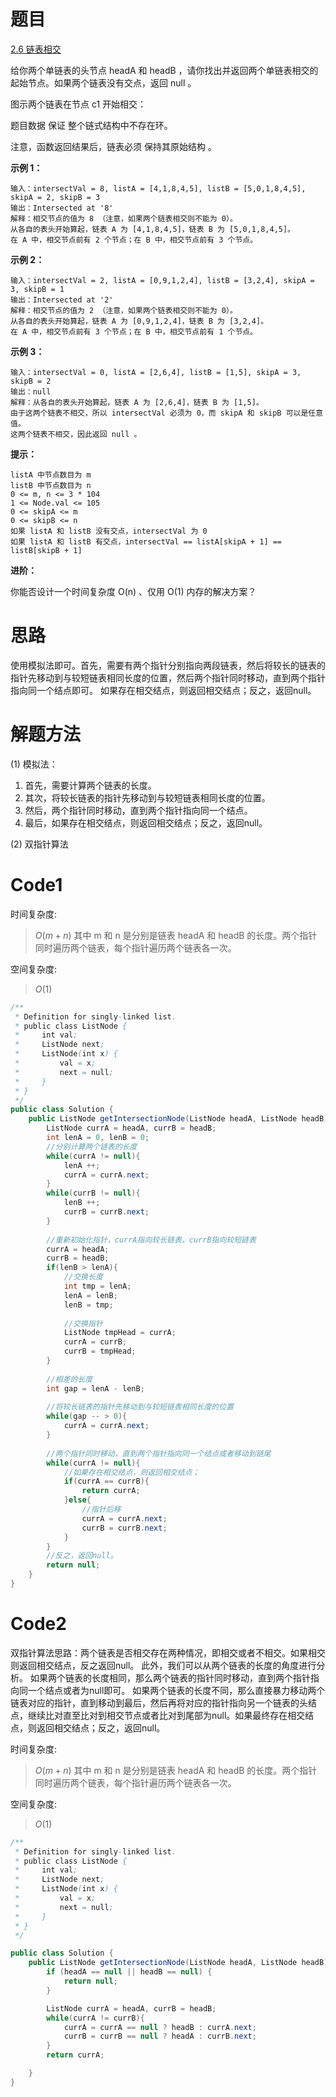 # 题目

[2.6 链表相交](https://leetcode.cn/problems/intersection-of-two-linked-lists-lcci/)

给你两个单链表的头节点 headA 和 headB ，请你找出并返回两个单链表相交的起始节点。如果两个链表没有交点，返回 null 。

图示两个链表在节点 c1 开始相交：

题目数据 保证 整个链式结构中不存在环。

注意，函数返回结果后，链表必须 保持其原始结构 。

**示例 1：**
``` 
输入：intersectVal = 8, listA = [4,1,8,4,5], listB = [5,0,1,8,4,5], skipA = 2, skipB = 3
输出：Intersected at '8'
解释：相交节点的值为 8 （注意，如果两个链表相交则不能为 0）。
从各自的表头开始算起，链表 A 为 [4,1,8,4,5]，链表 B 为 [5,0,1,8,4,5]。
在 A 中，相交节点前有 2 个节点；在 B 中，相交节点前有 3 个节点。
```

**示例 2：**
``` 
输入：intersectVal = 2, listA = [0,9,1,2,4], listB = [3,2,4], skipA = 3, skipB = 1
输出：Intersected at '2'
解释：相交节点的值为 2 （注意，如果两个链表相交则不能为 0）。
从各自的表头开始算起，链表 A 为 [0,9,1,2,4]，链表 B 为 [3,2,4]。
在 A 中，相交节点前有 3 个节点；在 B 中，相交节点前有 1 个节点。
```

**示例 3：**

``` 
输入：intersectVal = 0, listA = [2,6,4], listB = [1,5], skipA = 3, skipB = 2
输出：null
解释：从各自的表头开始算起，链表 A 为 [2,6,4]，链表 B 为 [1,5]。
由于这两个链表不相交，所以 intersectVal 必须为 0，而 skipA 和 skipB 可以是任意值。
这两个链表不相交，因此返回 null 。
```

**提示：**

``` 
listA 中节点数目为 m
listB 中节点数目为 n
0 <= m, n <= 3 * 104
1 <= Node.val <= 105
0 <= skipA <= m
0 <= skipB <= n
如果 listA 和 listB 没有交点，intersectVal 为 0
如果 listA 和 listB 有交点，intersectVal == listA[skipA + 1] == listB[skipB + 1]
```


**进阶：**

你能否设计一个时间复杂度 O(n) 、仅用 O(1) 内存的解决方案？

# 思路
使用模拟法即可。首先，需要有两个指针分别指向两段链表，然后将较长的链表的指针先移动到与较短链表相同长度的位置，然后两个指针同时移动，直到两个指针指向同一个结点即可。
如果存在相交结点，则返回相交结点；反之，返回null。

# 解题方法
(1) 模拟法：
1. 首先，需要计算两个链表的长度。
2. 其次，将较长链表的指针先移动到与较短链表相同长度的位置。
3. 然后，两个指针同时移动，直到两个指针指向同一个结点。
4. 最后，如果存在相交结点，则返回相交结点；反之，返回null。

(2) 双指针算法
# Code1
时间复杂度:
> $O(m + n)$  其中 m 和 n 是分别是链表 headA 和 headB 的长度。两个指针同时遍历两个链表，每个指针遍历两个链表各一次。

空间复杂度:
> $O(1)$

```Java
/**
 * Definition for singly-linked list.
 * public class ListNode {
 *     int val;
 *     ListNode next;
 *     ListNode(int x) {
 *         val = x;
 *         next = null;
 *     }
 * }
 */
public class Solution {
    public ListNode getIntersectionNode(ListNode headA, ListNode headB) {
        ListNode currA = headA, currB = headB;
        int lenA = 0, lenB = 0;
        //分别计算两个链表的长度
        while(currA != null){
            lenA ++;
            currA = currA.next;
        }
        while(currB != null){
            lenB ++;
            currB = currB.next;
        }
        
        //重新初始化指针，currA指向较长链表，currB指向较短链表
        currA = headA;
        currB = headB;
        if(lenB > lenA){
            //交换长度
            int tmp = lenA;
            lenA = lenB;
            lenB = tmp;
            
            //交换指针
            ListNode tmpHead = currA;
            currA = currB;
            currB = tmpHead;
        }
        
        //相差的长度
        int gap = lenA - lenB;
        
        //将较长链表的指针先移动到与较短链表相同长度的位置
        while(gap -- > 0){
            currA = currA.next;
        }
        
        //两个指针同时移动，直到两个指针指向同一个结点或者移动到链尾
        while(currA != null){
            //如果存在相交结点，则返回相交结点；
            if(currA == currB){
                return currA;
            }else{
                //指针后移
                currA = currA.next;
                currB = currB.next;
            }
        }
        //反之，返回null。
        return null;
    }
}
```

# Code2 
双指针算法思路：两个链表是否相交存在两种情况，即相交或者不相交。如果相交则返回相交结点，反之返回null。
此外，我们可以从两个链表的长度的角度进行分析。
如果两个链表的长度相同，那么两个链表的指针同时移动，直到两个指针指向同一个结点或者为null即可。
如果两个链表的长度不同，那么直接暴力移动两个链表对应的指针，直到移动到最后，然后再将对应的指针指向另一个链表的头结点，继续比对直至比对到相交节点或者比对到尾部为null。如果最终存在相交结点，则返回相交结点；反之，返回null。

时间复杂度:
> $O(m + n)$  其中 m 和 n 是分别是链表 headA 和 headB 的长度。两个指针同时遍历两个链表，每个指针遍历两个链表各一次。

空间复杂度:
> $O(1)$
```java
/**
 * Definition for singly-linked list.
 * public class ListNode {
 *     int val;
 *     ListNode next;
 *     ListNode(int x) {
 *         val = x;
 *         next = null;
 *     }
 * }
 */

public class Solution {
    public ListNode getIntersectionNode(ListNode headA, ListNode headB) {
        if (headA == null || headB == null) {
            return null;
        }

        ListNode currA = headA, currB = headB;
        while(currA != currB){
            currA = currA == null ? headB : currA.next;
            currB = currB == null ? headA : currB.next;
        }
        return currA;

    }
}
```